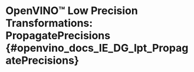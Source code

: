 # OpenVINO™ Low Precision Transformations: PropagatePrecisions {#openvino_docs_IE_DG_lpt_PropagatePrecisions}
